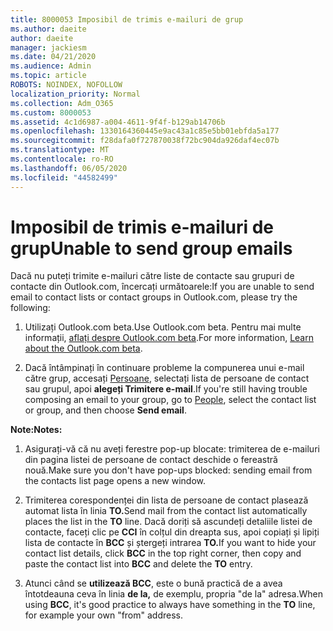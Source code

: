 ```yaml
---
title: 8000053 Imposibil de trimis e-mailuri de grup
ms.author: daeite
author: daeite
manager: jackiesm
ms.date: 04/21/2020
ms.audience: Admin
ms.topic: article
ROBOTS: NOINDEX, NOFOLLOW
localization_priority: Normal
ms.collection: Adm_O365
ms.custom: 8000053
ms.assetid: 4c1d6987-a004-4611-9f4f-b129ab14706b
ms.openlocfilehash: 1330164360445e9ac43a1c85e5bb01ebfda5a177
ms.sourcegitcommit: f28dafa0f727870038f72bc904da926daf4ec07b
ms.translationtype: MT
ms.contentlocale: ro-RO
ms.lasthandoff: 06/05/2020
ms.locfileid: "44582499"
---
```

# <a name="unable-to-send-group-emails"></a><span data-ttu-id="3f017-102">Imposibil de trimis e-mailuri de grup</span><span class="sxs-lookup"><span data-stu-id="3f017-102">Unable to send group emails</span></span>

<span data-ttu-id="3f017-103">Dacă nu puteți trimite e-mailuri către liste de contacte sau grupuri de contacte din Outlook.com, încercați următoarele:</span><span class="sxs-lookup"><span data-stu-id="3f017-103">If you are unable to send email to contact lists or contact groups in Outlook.com, please try the following:</span></span>
  
1. <span data-ttu-id="3f017-104">Utilizați Outlook.com beta.</span><span class="sxs-lookup"><span data-stu-id="3f017-104">Use Outlook.com beta.</span></span> <span data-ttu-id="3f017-105">Pentru mai multe informații, [aflați despre Outlook.com beta](https://support.office.com/article/e2261c7f-d413-4084-8f22-21282f42d8cf).</span><span class="sxs-lookup"><span data-stu-id="3f017-105">For more information, [Learn about the Outlook.com beta](https://support.office.com/article/e2261c7f-d413-4084-8f22-21282f42d8cf).</span></span>
    
2. <span data-ttu-id="3f017-106">Dacă întâmpinați în continuare probleme la compunerea unui e-mail către grup, accesați [Persoane](https://outlook.live.com/people/), selectați lista de persoane de contact sau grupul, apoi **alegeți Trimitere e-mail**.</span><span class="sxs-lookup"><span data-stu-id="3f017-106">If you're still having trouble composing an email to your group, go to [People](https://outlook.live.com/people/), select the contact list or group, and then choose **Send email**.</span></span>
    
 <span data-ttu-id="3f017-107">**Note:**</span><span class="sxs-lookup"><span data-stu-id="3f017-107">**Notes:**</span></span>
  
1. <span data-ttu-id="3f017-108">Asigurați-vă că nu aveți ferestre pop-up blocate: trimiterea de e-mailuri din pagina listei de persoane de contact deschide o fereastră nouă.</span><span class="sxs-lookup"><span data-stu-id="3f017-108">Make sure you don't have pop-ups blocked: sending email from the contacts list page opens a new window.</span></span>
    
2. <span data-ttu-id="3f017-109">Trimiterea corespondenței din lista de persoane de contact plasează automat lista în linia **TO.**</span><span class="sxs-lookup"><span data-stu-id="3f017-109">Send mail from the contact list automatically places the list in the **TO** line.</span></span> <span data-ttu-id="3f017-110">Dacă doriți să ascundeți detaliile listei de contacte, faceți clic pe **CCI** în colțul din dreapta sus, apoi copiați și lipiți lista de contacte în **BCC** și ștergeți intrarea **TO.**</span><span class="sxs-lookup"><span data-stu-id="3f017-110">If you want to hide your contact list details, click **BCC** in the top right corner, then copy and paste the contact list into **BCC** and delete the **TO** entry.</span></span> 
    
3. <span data-ttu-id="3f017-111">Atunci când se **utilizează BCC**, este o bună practică de a avea întotdeauna ceva în linia **de la,** de exemplu, propria "de la" adresa.</span><span class="sxs-lookup"><span data-stu-id="3f017-111">When using **BCC**, it's good practice to always have something in the **TO** line, for example your own "from" address.</span></span> 
    

